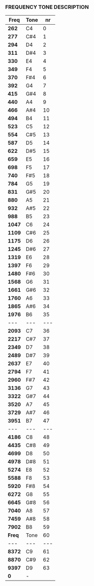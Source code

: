 ### FREQUENCY TONE DESCRIPTION

|**Freq**| Tone |  nr|
| ---    | ---  | ---|
|**262** | C4   |  0 |
|**277** | C#4  |  1 |
|**294** | D4   |  2 |
|**311** | D#4  |  3 |
|**330** | E4   |  4 |
|**349** | F4   |  5 |
|**370** | F#4  |  6 |
|**392** | G4   |  7 |
|**415** | G#4  |  8 |
|**440** | A4   |  9 |
|**466** | A#4  | 10 |
|**494** | B4   | 11 |
|**523** | C5   | 12 |
|**554** | C#5  | 13 |
|**587** | D5   | 14 |
|**622** | D#5  | 15 |
|**659** | E5   | 16 |
|**698** | F5   | 17 |
|**740** | F#5  | 18 |
|**784** | G5   | 19 |
|**831** | G#5  | 20 |
|**880** | A5   | 21 |
|**932** | A#5  | 22 |
|**988** | B5   | 23 |
|**1047**| C6   | 24 |
|**1109**| C#6  | 25 |
|**1175**| D6   | 26 |
|**1245**| D#6  | 27 |
|**1319**| E6   | 28 |
|**1397**| F6   | 29 |
|**1480**| F#6  | 30 |
|**1568**| G6   | 31 |
|**1661**| G#6  | 32 |
|**1760**| A6   | 33 |
|**1865**| A#6  | 34 |
|**1976**| B6   | 35 |
|  ---   | ---  | ---|
|**2093**| C7   | 36 |
|**2217**| C#7  | 37 |
|**2349**| D7   | 38 |
|**2489**| D#7  | 39 |
|**2637**| E7   | 40 |
|**2794**| F7   | 41 |
|**2960**| F#7  | 42 |
|**3136**| G7   | 43 |
|**3322**| G#7  | 44 |
|**3520**| A7   | 45 |
|**3729**| A#7  | 46 |
|**3951**| B7   | 47 |
|  ---   | ---  | ---|
|**4186**| C8   | 48 |
|**4435**| C#8  | 49 |
|**4699**| D8   | 50 |
|**4978**| D#8  | 51 |
|**5274**| E8   | 52 |
|**5588**| F8   | 53 |
|**5920**| F#8  | 54 |
|**6272**| G8   | 55 |
|**6645**| G#8  | 56 |
|**7040**| A8   | 57 |
|**7459**| A#8  | 58 |
|**7902**| B8   | 59 |
|**Freq**| Tone | 60 |
|  ---   | ---  | ---|
|**8372**| C9   | 61 |
|**8870**| C#9  | 62 |
|**9397**| D9   | 63 |
|**0**   | -    | 	|